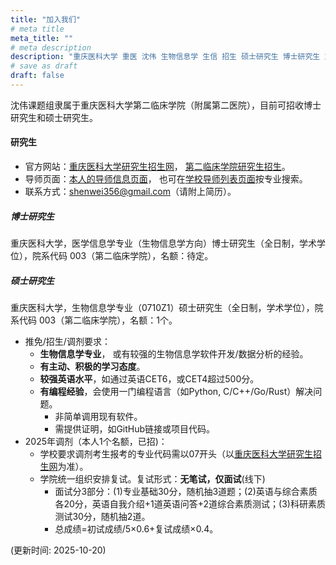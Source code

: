 ```yaml
---
title: "加入我们"
# meta title
meta_title: ""
# meta description
description: "重庆医科大学 重医 沈伟 生物信息学 生信 招生 硕士研究生 博士研究生 重医附二院 肝炎所 导师 博导 硕导"
# save as draft
draft: false
---
```


沈伟课题组隶属于重庆医科大学第二临床学院（附属第二医院），目前可招收博士研究生和硕士研究生。

#### 研究生

- 官方网站：[重庆医科大学研究生招生网](https://yjszs.cqmu.edu.cn/)，
  [第二临床学院研究生招生](https://www.sahcqmu.com/index.php?c=category&id=64)。
- 导师页面：[本人的导师信息页面](https://gs.cqmu.edu.cn/Gmis/dsfc/dsfcgrxx/107AAA2E3CACAF7FB9B82831D07B50FF)，
  也可在[学校导师列表页面](https://gs.cqmu.edu.cn/Gmis/dsfc/dsfc_yx)按专业搜索。
- 联系方式：shenwei356@gmail.com（请附上简历）。

##### 博士研究生

重庆医科大学，医学信息学专业（生物信息学方向）博士研究生（全日制，学术学位），院系代码 003（第二临床学院），名额：待定。

##### 硕士研究生

重庆医科大学，生物信息学专业（0710Z1）硕士研究生（全日制，学术学位），院系代码 003（第二临床学院），名额：1个。

- 推免/招生/调剂要求：
  - **生物信息学专业**， 或有较强的生物信息学软件开发/数据分析的经验。
  - **有主动、积极的学习态度**。
  - **较强英语水平**，如通过英语CET6，或CET4超过500分。
  - **有编程经验**，会使用一门编程语言（如Python, C/C++/Go/Rust）解决问题。
    - 非简单调用现有软件。
    - 需提供证明，如GitHub链接或项目代码。
- 2025年调剂（本人1个名额，已招)：
  - 学校要求调剂考生报考的专业代码需以07开头（以[重庆医科大学研究生招生网](https://yjszs.cqmu.edu.cn/)为准）。
  - 学院统一组织安排复试。复试形式：**无笔试，仅面试**(线下)
      - 面试分3部分：(1)专业基础30分，随机抽3道题；(2)英语与综合素质各20分，英语自我介绍+1道英语问答+2道综合素质测试；(3)科研素质测试30分，随机抽2道。
      - 总成绩=初试成绩/5×0.6+复试成绩×0.4。


(更新时间: 2025-10-20)
